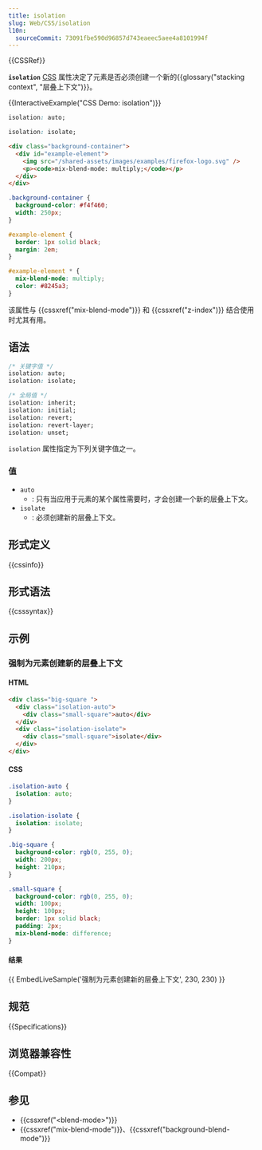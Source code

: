 ```yaml
---
title: isolation
slug: Web/CSS/isolation
l10n:
  sourceCommit: 73091fbe590d96857d743eaeec5aee4a8101994f
---
```


{{CSSRef}}

**`isolation`** [CSS](/zh-CN/docs/Web/CSS) 属性决定了元素是否必须创建一个新的{{glossary("stacking context", "层叠上下文")}}。

{{InteractiveExample("CSS Demo: isolation")}}

```css interactive-example-choice
isolation: auto;
```

```css interactive-example-choice
isolation: isolate;
```

```html interactive-example
<div class="background-container">
  <div id="example-element">
    <img src="/shared-assets/images/examples/firefox-logo.svg" />
    <p><code>mix-blend-mode: multiply;</code></p>
  </div>
</div>
```

```css interactive-example
.background-container {
  background-color: #f4f460;
  width: 250px;
}

#example-element {
  border: 1px solid black;
  margin: 2em;
}

#example-element * {
  mix-blend-mode: multiply;
  color: #8245a3;
}
```

该属性与 {{cssxref("mix-blend-mode")}} 和 {{cssxref("z-index")}} 结合使用时尤其有用。

## 语法

```css
/* 关键字值 */
isolation: auto;
isolation: isolate;

/* 全局值 */
isolation: inherit;
isolation: initial;
isolation: revert;
isolation: revert-layer;
isolation: unset;
```

`isolation` 属性指定为下列关键字值之一。

### 值

- `auto`
  - : 只有当应用于元素的某个属性需要时，才会创建一个新的层叠上下文。
- `isolate`
  - : 必须创建新的层叠上下文。

## 形式定义

{{cssinfo}}

## 形式语法

{{csssyntax}}

## 示例

### 强制为元素创建新的层叠上下文

#### HTML

```html
<div class="big-square ">
  <div class="isolation-auto">
    <div class="small-square">auto</div>
  </div>
  <div class="isolation-isolate">
    <div class="small-square">isolate</div>
  </div>
</div>
```

#### CSS

```css
.isolation-auto {
  isolation: auto;
}

.isolation-isolate {
  isolation: isolate;
}

.big-square {
  background-color: rgb(0, 255, 0);
  width: 200px;
  height: 210px;
}

.small-square {
  background-color: rgb(0, 255, 0);
  width: 100px;
  height: 100px;
  border: 1px solid black;
  padding: 2px;
  mix-blend-mode: difference;
}
```

#### 结果

{{ EmbedLiveSample('强制为元素创建新的层叠上下文', 230, 230) }}

## 规范

{{Specifications}}

## 浏览器兼容性

{{Compat}}

## 参见

- {{cssxref("&lt;blend-mode&gt;")}}
- {{cssxref("mix-blend-mode")}}、{{cssxref("background-blend-mode")}}
